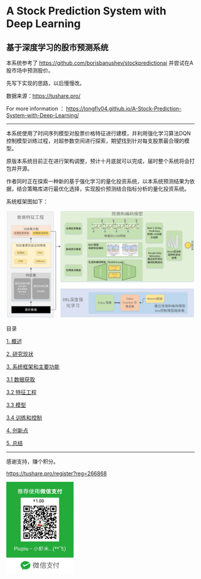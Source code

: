 A Stock Prediction System with Deep Learning 
====
基于深度学习的股市预测系统
----

本系统参考了 https://github.com/borisbanushev/stockpredictionai 并尝试在A股市场中预测股价。

先写下实现的思路，以后慢慢改。

数据来源：https://tushare.pro/

For more information ： https://longfly04.github.io/A-Stock-Prediction-System-with-Deep-Learning/

-----
本系统使用了时间序列模型对股票价格特征进行建模，并利用强化学习算法DQN控制模型训练过程，对超参数空间进行探索，期望找到针对每支股票最合理的模型。

原版本系统目前正在进行架构调整，预计十月底就可以完成，届时整个系统将会打包并开源。

作者同时正在探索一种新的基于强化学习的量化投资系统，以本系统预测结果为依据，结合策略库进行最优化选择，实现股价预测结合指标分析的量化投资系统。

系统框架图如下：

![模型框架](doc/模型框架v2.0.jpg)

目录

[1. 概述](doc\0.概述.md)

[2. 研究现状](doc\1.研究现状.md)

[3. 系统框架和主要功能](doc\2.系统框架和主要功能.md)

[3.1 数据获取](doc\2.1数据获取.md)

[3.2 特征工程](doc\2.2特征工程.md)

[3.3 模型](doc\2.3模型搭建.md)

[3.4 训练和控制](doc\2.4模型训练和调参.md)

[4. 创新点](doc\3.算法改进和创新点.md)

[5. 总结](doc\4.结果分析和总结.md)

-----

感谢支持，赚个积分。

https://tushare.pro/register?reg=266868 



<left><img src='doc\weixin1.jpg' width=180></img></left>
